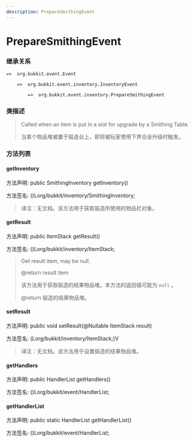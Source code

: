 ```yaml
---
description: PrepareSmithingEvent
---
```


# PrepareSmithingEvent

### 继承关系

    =>  org.bukkit.event.Event

        =>  org.bukkit.event.inventory.InventoryEvent

            =>  org.bukkit.event.inventory.PrepareSmithingEvent

### 类描述

> Called when an item is put in a slot for upgrade by a Smithing Table.
> 
> <p>
> 
> 当某个物品堆被置于锻造台上，即将被玩家使用下界合金升级时触发。

### 方法列表

#### getInventory

方法声明: public SmithingInventory getInventory()

方法签名: ()Lorg/bukkit/inventory/SmithingInventory;

> 译注：无文档。该方法用于获取锻造所使用的物品栏对象。

#### getResult

方法声明: public ItemStack getResult()

方法签名: ()Lorg/bukkit/inventory/ItemStack;

> Get result item, may be null.
> 
> @return result item
> 
> <p>
> 
> 该方法用于获取锻造的结果物品堆。本方法的返回值可能为 `null` 。
> 
> @return 锻造的结果物品堆。

#### setResult

方法声明: public void setResult(@Nullable ItemStack result)

方法签名: (Lorg/bukkit/inventory/ItemStack;)V

> 译注：无文档。该方法用于设置锻造的结果物品堆。

#### getHandlers

方法声明: public HandlerList getHandlers()

方法签名: ()Lorg/bukkit/event/HandlerList;

#### getHandlerList

方法声明: public static HandlerList getHandlerList()

方法签名: ()Lorg/bukkit/event/HandlerList;